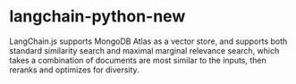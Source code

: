 # langchain-python-new
LangChain.js supports MongoDB Atlas as a vector store, and supports both standard similarity search and maximal marginal relevance search, which takes a combination of documents are most similar to the inputs, then reranks and optimizes for diversity.
